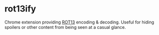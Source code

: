 # rot13ify

Chrome extension providing [ROT13](https://en.wikipedia.org/wiki/ROT13) encoding & decoding. Useful for hiding spoilers or other content from being seen at a casual glance.
